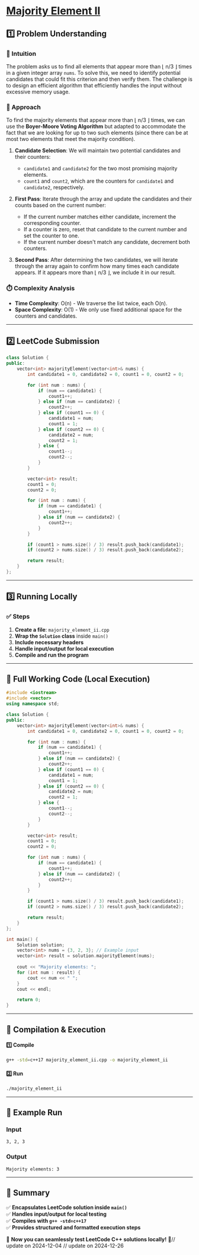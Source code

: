 # **[Majority Element II](https://leetcode.com/problems/majority-element-ii/description/)**  

## **1️⃣ Problem Understanding**  
### **📌 Intuition**  
The problem asks us to find all elements that appear more than ⌊ n/3 ⌋ times in a given integer array `nums`. To solve this, we need to identify potential candidates that could fit this criterion and then verify them. The challenge is to design an efficient algorithm that efficiently handles the input without excessive memory usage. 

### **🚀 Approach**  
To find the majority elements that appear more than ⌊ n/3 ⌋ times, we can use the **Boyer-Moore Voting Algorithm** but adapted to accommodate the fact that we are looking for up to two such elements (since there can be at most two elements that meet the majority condition).  

1. **Candidate Selection**: We will maintain two potential candidates and their counters:
   - `candidate1` and `candidate2` for the two most promising majority elements.
   - `count1` and `count2`, which are the counters for `candidate1` and `candidate2`, respectively.

2. **First Pass**: Iterate through the array and update the candidates and their counts based on the current number:
   - If the current number matches either candidate, increment the corresponding counter.
   - If a counter is zero, reset that candidate to the current number and set the counter to one.
   - If the current number doesn't match any candidate, decrement both counters.

3. **Second Pass**: After determining the two candidates, we will iterate through the array again to confirm how many times each candidate appears. If it appears more than ⌊ n/3 ⌋, we include it in our result.

### **⏱️ Complexity Analysis**  
- **Time Complexity**: O(n) - We traverse the list twice, each O(n).  
- **Space Complexity**: O(1) - We only use fixed additional space for the counters and candidates.  

---  

## **2️⃣ LeetCode Submission**  
```cpp
class Solution {
public:
    vector<int> majorityElement(vector<int>& nums) {
        int candidate1 = 0, candidate2 = 0, count1 = 0, count2 = 0;

        for (int num : nums) {
            if (num == candidate1) {
                count1++;
            } else if (num == candidate2) {
                count2++;
            } else if (count1 == 0) {
                candidate1 = num;
                count1 = 1;
            } else if (count2 == 0) {
                candidate2 = num;
                count2 = 1;
            } else {
                count1--;
                count2--;
            }
        }

        vector<int> result;
        count1 = 0; 
        count2 = 0;

        for (int num : nums) {
            if (num == candidate1) {
                count1++;
            } else if (num == candidate2) {
                count2++;
            }
        }

        if (count1 > nums.size() / 3) result.push_back(candidate1);
        if (count2 > nums.size() / 3) result.push_back(candidate2);

        return result;
    }
};
```  

---  

## **3️⃣ Running Locally**  
### **✅ Steps**  
1. **Create a file**: `majority_element_ii.cpp`  
2. **Wrap the `Solution` class** inside `main()`  
3. **Include necessary headers**  
4. **Handle input/output for local execution**  
5. **Compile and run the program**  

---  

## **📝 Full Working Code (Local Execution)**  
```cpp
#include <iostream>
#include <vector>
using namespace std;

class Solution {
public:
    vector<int> majorityElement(vector<int>& nums) {
        int candidate1 = 0, candidate2 = 0, count1 = 0, count2 = 0;

        for (int num : nums) {
            if (num == candidate1) {
                count1++;
            } else if (num == candidate2) {
                count2++;
            } else if (count1 == 0) {
                candidate1 = num;
                count1 = 1;
            } else if (count2 == 0) {
                candidate2 = num;
                count2 = 1;
            } else {
                count1--;
                count2--;
            }
        }

        vector<int> result;
        count1 = 0; 
        count2 = 0;

        for (int num : nums) {
            if (num == candidate1) {
                count1++;
            } else if (num == candidate2) {
                count2++;
            }
        }

        if (count1 > nums.size() / 3) result.push_back(candidate1);
        if (count2 > nums.size() / 3) result.push_back(candidate2);

        return result;
    }
};

int main() {
    Solution solution;
    vector<int> nums = {3, 2, 3}; // Example input
    vector<int> result = solution.majorityElement(nums);
    
    cout << "Majority elements: ";
    for (int num : result) {
        cout << num << " ";
    }
    cout << endl;

    return 0;
}
```  

---  

## **🔧 Compilation & Execution**  
#### **1️⃣ Compile**  
```bash
g++ -std=c++17 majority_element_ii.cpp -o majority_element_ii
```  

#### **2️⃣ Run**  
```bash
./majority_element_ii
```  

---  

## **🎯 Example Run**  
### **Input**  
```
3, 2, 3
```  
### **Output**  
```
Majority elements: 3 
```  

---  

## **📌 Summary**  
✅ **Encapsulates LeetCode solution inside `main()`**  
✅ **Handles input/output for local testing**  
✅ **Compiles with `g++ -std=c++17`**  
✅ **Provides structured and formatted execution steps**  

🚀 **Now you can seamlessly test LeetCode C++ solutions locally!** 🚀// update on 2024-12-04
// update on 2024-12-26
